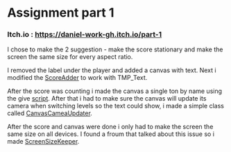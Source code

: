# Assignment part 1

### Itch.io : https://daniel-work-gh.itch.io/part-1

I chose to make the 2 suggestion - make the score stationary and make the screen the same size for every aspect ratio.

I removed the label under the player and added a canvas with text. Next i modified the [ScoreAdder](https://github.com/Daniel-WORK-GH/hw3_part1/blob/master/Assets/Scripts/3-collisions/ScoreAdder.cs) 
to work with TMP_Text.

After the score was counting i made the canvas a single ton by name using the give [script](https://github.com/Daniel-WORK-GH/hw3_part1/blob/master/Assets/Scripts/4-levels/SingletonByName.cs). After that i had to make sure the canvas will update its camera when switching levels so the text could show, i made a simple class called [CanvasCameaUpdater](https://github.com/Daniel-WORK-GH/hw3_part1/blob/master/Assets/Scripts/CanvasCameaUpdater.cs).

After the score and canvas were done i only had to make the screen the same size on all devices. I found a froum that talked about this issue so i made [ScreenSizeKeeper](https://github.com/Daniel-WORK-GH/hw3_part1/blob/master/Assets/Scripts/ScreenSizeKeeper.cs).
